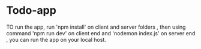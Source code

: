 # Todo-app

TO run the app, run 'npm install' on client and server folders , then using command 'npm run dev' on client end and 'nodemon index.js' on server end , you can run the app on your local host.

